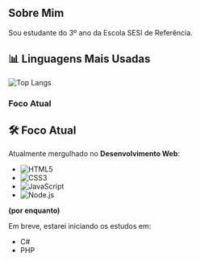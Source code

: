 ## Sobre Mim

Sou estudante do 3º ano da Escola SESI de Referência.


## 📊 Linguagens Mais Usadas

![Top Langs](https://github-readme-stats.vercel.app/api/top-langs/?username=Braian-de-Liz&layout=compact&theme=dark&hide_border=true)

### Foco Atual


## 🛠 Foco Atual
Atualmente mergulhado no **Desenvolvimento Web**:

- ![HTML5](https://img.shields.io/badge/-HTML5-E34F26?logo=html5&logoColor=white)
- ![CSS3](https://img.shields.io/badge/-CSS3-1572B6?logo=css3&logoColor=white)
- ![JavaScript](https://img.shields.io/badge/-JavaScript-F7DF1E?logo=javascript&logoColor=black)
- ![Node.js](https://img.shields.io/badge/-Node.js-339933?logo=node.js&logoColor=white)

**(por enquanto)**

Em breve, estarei iniciando os estudos em:

- C#  
- PHP
